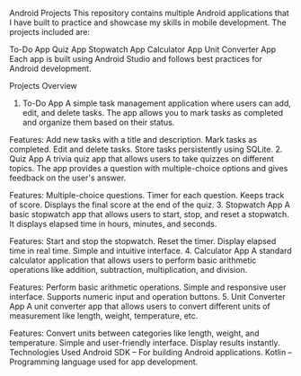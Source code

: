 Android Projects
This repository contains multiple Android applications that I have built to practice and showcase my skills in mobile development. The projects included are:

To-Do App
Quiz App
Stopwatch App
Calculator App
Unit Converter App
Each app is built using Android Studio and follows best practices for Android development.

Projects Overview
1. To-Do App
A simple task management application where users can add, edit, and delete tasks. The app allows you to mark tasks as completed and organize them based on their status.

Features:
Add new tasks with a title and description.
Mark tasks as completed.
Edit and delete tasks.
Store tasks persistently using SQLite.
2. Quiz App
A trivia quiz app that allows users to take quizzes on different topics. The app provides a question with multiple-choice options and gives feedback on the user's answer.

Features:
Multiple-choice questions.
Timer for each question.
Keeps track of score.
Displays the final score at the end of the quiz.
3. Stopwatch App
A basic stopwatch app that allows users to start, stop, and reset a stopwatch. It displays elapsed time in hours, minutes, and seconds.

Features:
Start and stop the stopwatch.
Reset the timer.
Display elapsed time in real time.
Simple and intuitive interface.
4. Calculator App
A standard calculator application that allows users to perform basic arithmetic operations like addition, subtraction, multiplication, and division.

Features:
Perform basic arithmetic operations.
Simple and responsive user interface.
Supports numeric input and operation buttons.
5. Unit Converter App
A unit converter app that allows users to convert different units of measurement like length, weight, temperature, etc.

Features:
Convert units between categories like length, weight, and temperature.
Simple and user-friendly interface.
Display results instantly.
Technologies Used
Android SDK – For building Android applications.
Kotlin – Programming language used for app development.

